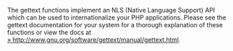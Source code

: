 The gettext functions implement an NLS (Native Language Support) API
which can be used to internationalize your PHP applications. Please see
the gettext documentation for your system for a thorough explanation of
these functions or view the docs at
<a href="http://www.gnu.org/software/gettext/manual/gettext.html" class="link external">» http://www.gnu.org/software/gettext/manual/gettext.html</a>.
